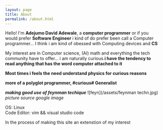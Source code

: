 ```yaml
---
layout: page
title: About
permalink: /about.html
---
```


Hello! I'm **Adejumo David Adewale**, a **computer programmer** or if you would prefer **Software Engineer** i kind of do prefer been call a Computer programmer... I think i am kind of obessed with Computing devices and **CS**

My interest are in Computer science, (AI) math and everything the tech community have to offer... i am naturally curious.**i have the tendency to read anything that has the word computer attached to it**

>
**Most times i feels the need understand physics for curious reasons**
>
**more of a polyglot programmer, #curious# Generalist**


 ***making good use of feynman techique***
![feyn](/assets/feynman techn.jpg) 
        *picture source google image*

OS: Linux<br>
Code Editor: vim && visual studio code

In the process of making this site an extenstion of my interest
